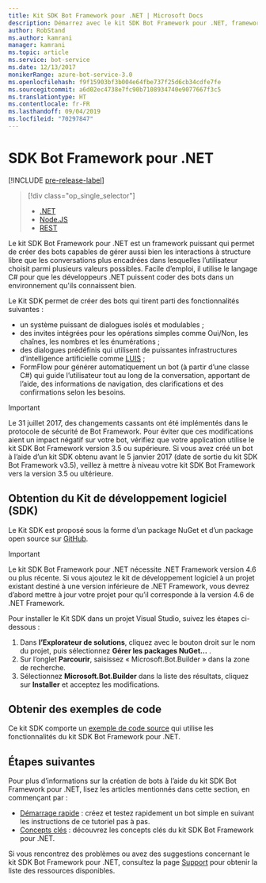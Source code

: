 ```yaml
---
title: Kit SDK Bot Framework pour .NET | Microsoft Docs
description: Démarrez avec le kit SDK Bot Framework pour .NET, framework de création de bots puissant et facile à utiliser.
author: RobStand
ms.author: kamrani
manager: kamrani
ms.topic: article
ms.service: bot-service
ms.date: 12/13/2017
monikerRange: azure-bot-service-3.0
ms.openlocfilehash: f9f15903bf3b004e64fbe737f25d6cb34cdfe7fe
ms.sourcegitcommit: a6d02ec4738e7fc90b7108934740e9077667f3c5
ms.translationtype: HT
ms.contentlocale: fr-FR
ms.lasthandoff: 09/04/2019
ms.locfileid: "70297847"
---
```

# <a name="bot-framework-sdk-for-net"></a>SDK Bot Framework pour .NET

[!INCLUDE [pre-release-label](../includes/pre-release-label-v3.md)]

> [!div class="op_single_selector"]
> - [.NET](../dotnet/bot-builder-dotnet-overview.md)
> - [Node.JS](../nodejs/bot-builder-nodejs-overview.md)
> - [REST](../rest-api/bot-framework-rest-overview.md)

Le kit SDK Bot Framework pour .NET est un framework puissant qui permet de créer des bots capables de gérer aussi bien les interactions à structure libre que les conversations plus encadrées dans lesquelles l’utilisateur choisit parmi plusieurs valeurs possibles. Facile d’emploi, il utilise le langage C# pour que les développeurs .NET puissent coder des bots dans un environnement qu'ils connaissent bien.

Le Kit SDK permet de créer des bots qui tirent parti des fonctionnalités suivantes : 

- un système puissant de dialogues isolés et modulables ;
- des invites intégrées pour les opérations simples comme Oui/Non, les chaînes, les nombres et les énumérations ;
- des dialogues prédéfinis qui utilisent de puissantes infrastructures d’intelligence artificielle comme <a href="http://luis.ai" target="_blank">LUIS</a> ;
- FormFlow pour générer automatiquement un bot (à partir d’une classe C#) qui guide l’utilisateur tout au long de la conversation, apportant de l’aide, des informations de navigation, des clarifications et des confirmations selon les besoins.

> [!IMPORTANT]
> Le 31 juillet 2017, des changements cassants ont été implémentés dans le protocole de sécurité de Bot Framework. Pour éviter que ces modifications aient un impact négatif sur votre bot, vérifiez que votre application utilise le kit SDK Bot Framework version 3.5 ou supérieure. Si vous avez créé un bot à l’aide d’un kit SDK obtenu avant le 5 janvier 2017 (date de sortie du kit SDK Bot Framework v3.5), veillez à mettre à niveau votre kit SDK Bot Framework vers la version 3.5 ou ultérieure.

## <a name="get-the-sdk"></a>Obtention du Kit de développement logiciel (SDK)

Le Kit SDK est proposé sous la forme d’un package NuGet et d’un package open source sur <a href="https://github.com/Microsoft/BotBuilder" target="_blank">GitHub</a>.

> [!IMPORTANT]
> Le kit SDK Bot Framework pour .NET nécessite .NET Framework version 4.6 ou plus récente. Si vous ajoutez le kit de développement logiciel à un projet existant destiné à une version inférieure de .NET Framework, vous devrez d’abord mettre à jour votre projet pour qu’il corresponde à la version 4.6 de .NET Framework.

Pour installer le Kit SDK dans un projet Visual Studio, suivez les étapes ci-dessous :

1. Dans **l’Explorateur de solutions**, cliquez avec le bouton droit sur le nom du projet, puis sélectionnez **Gérer les packages NuGet…** .
2. Sur l’onglet **Parcourir**, saisissez « Microsoft.Bot.Builder » dans la zone de recherche.
3. Sélectionnez **Microsoft.Bot.Builder** dans la liste des résultats, cliquez sur **Installer** et acceptez les modifications.

## <a name="get-code-samples"></a>Obtenir des exemples de code

Ce kit SDK comporte un [exemple de code source](bot-builder-dotnet-samples.md) qui utilise les fonctionnalités du kit SDK Bot Framework pour .NET.

## <a name="next-steps"></a>Étapes suivantes

Pour plus d’informations sur la création de bots à l’aide du kit SDK Bot Framework pour .NET, lisez les articles mentionnés dans cette section, en commençant par :

- [Démarrage rapide](bot-builder-dotnet-quickstart.md) : créez et testez rapidement un bot simple en suivant les instructions de ce tutoriel pas à pas.
- [Concepts clés](bot-builder-dotnet-concepts.md) : découvrez les concepts clés du kit SDK Bot Framework pour .NET.

Si vous rencontrez des problèmes ou avez des suggestions concernant le kit SDK Bot Framework pour .NET, consultez la page [Support](../bot-service-resources-links-help.md) pour obtenir la liste des ressources disponibles. 
